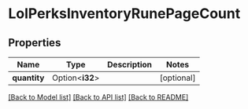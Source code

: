# LolPerksInventoryRunePageCount

## Properties

Name | Type | Description | Notes
------------ | ------------- | ------------- | -------------
**quantity** | Option<**i32**> |  | [optional]

[[Back to Model list]](../README.md#documentation-for-models) [[Back to API list]](../README.md#documentation-for-api-endpoints) [[Back to README]](../README.md)


